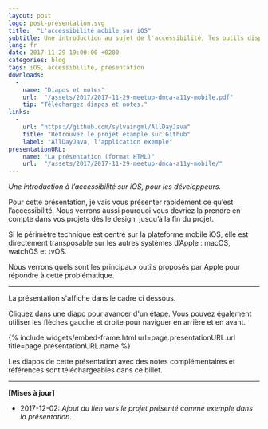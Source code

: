 ```yaml
---
layout: post
logo: post-presentation.svg
title:  "L'accessibilité mobile sur iOS"
subtitle: Une introduction au sujet de l'accessibilité, les outils disponibles et comment la mettre en œuvre.
lang: fr
date: 2017-11-29 19:00:00 +0200
categories: blog
tags: iOS, accessibilité, présentation
downloads:
  -
    name: "Diapos et notes"
    url:  "/assets/2017/2017-11-29-meetup-dmca-a11y-mobile.pdf"
    tip: "Téléchargez diapos et notes."
links:
  -
    url: "https://github.com/sylvaingml/AllDayJava"
    title: "Retrouvez le projet example sur Github"
    label: "AllDayJava, l'application exemple"
presentationURL:
    name: "La présentation (format HTML)"
    url:  "/assets/2017/2017-11-29-meetup-dmca-a11y-mobile/"
---
```


_Une introduction à l’accessibilité sur iOS, pour les développeurs._

Pour cette présentation, je vais vous présenter rapidement
ce qu’est l’accessibilité. Nous verrons aussi pourquoi vous devriez la prendre en compte
dans vos projets dès le design, jusqu’à la fin du projet.

Si le périmètre technique est centré sur la plateforme mobile iOS, elle
est directement transposable sur les autres systèmes d’Apple : macOS,
watchOS et tvOS.

Nous verrons quels sont les principaux outils proposés par Apple
pour répondre à cette problématique.

-----

La présentation s'affiche dans le cadre ci dessous.

Cliquez dans une diapo pour avancer d'un étape.
Vous pouvez également utiliser les flèches gauche et droite pour naviguer
en arrière et en avant.

{% include widgets/embed-frame.html url=page.presentationURL.url title=page.presentationURL.name %}

Les diapos de cette présentation avec des notes
complémentaires et références sont téléchargeables dans ce billet.

-----

**[Mises à jour]**

- 2017-12-02: _Ajout du lien vers le projet présenté comme exemple
  dans la présentation_.
